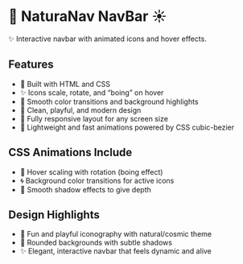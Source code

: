 # 🌙 NaturaNav NavBar ☀️
✨ Interactive navbar with animated icons and hover effects.

## Features
- 🎨 Built with HTML and CSS
- ✨ Icons scale, rotate, and “boing” on hover
- 🌈 Smooth color transitions and background highlights
- 🖤 Clean, playful, and modern design
- 📱 Fully responsive layout for any screen size
- 🚀 Lightweight and fast animations powered by CSS cubic-bezier

## CSS Animations Include
- 🎨 Hover scaling with rotation (boing effect)
- 🌀 Background color transitions for active icons
- 🌟 Smooth shadow effects to give depth

## Design Highlights
- 🎨 Fun and playful iconography with natural/cosmic theme
- 🖤 Rounded backgrounds with subtle shadows
- ✨ Elegant, interactive navbar that feels dynamic and alive

